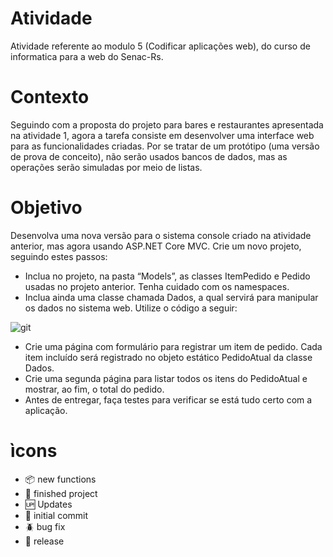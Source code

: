 # Atividade

Atividade referente ao modulo 5 (Codificar aplicações web), do curso de informatica para a web do Senac-Rs.

# Contexto

Seguindo com a proposta do projeto para bares e restaurantes apresentada na atividade 1, agora a tarefa consiste em desenvolver uma interface web para as funcionalidades criadas. Por se tratar de um protótipo (uma versão de prova de conceito), não serão usados bancos de dados, mas as operações serão simuladas por meio de listas.

# Objetivo

Desenvolva uma nova versão para o sistema console criado na atividade anterior, mas agora usando ASP.NET Core MVC. Crie um novo projeto, seguindo estes passos:
- Inclua no projeto, na pasta “Models”, as classes ItemPedido e Pedido usadas no projeto anterior. Tenha cuidado com os namespaces.
- Inclua ainda uma classe chamada Dados, a qual servirá para manipular os dados no sistema web. Utilize o código a seguir:

![git](https://user-images.githubusercontent.com/92065382/166601090-d56974be-fe4b-4877-8f45-15fcfb7090cf.png)

- Crie uma página com formulário para registrar um item de pedido. Cada item incluído será registrado no objeto estático PedidoAtual da classe Dados.
- Crie uma segunda página para listar todos os itens do PedidoAtual e mostrar, ao fim, o total do pedido.
- Antes de entregar, faça testes para verificar se está tudo certo com a aplicação.



# ìcons

- :package: new functions
- :balloon: finished project
- :up: Updates
- :school_satchel: initial commit
- :beetle: bug fix
- :checkered_flag: release
